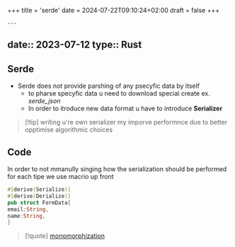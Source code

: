 +++
title = 'serde'
date = 2024-07-22T09:10:24+02:00
draft = false
+++

    ---
date:: 2023-07-12
type:: Rust
---
## Serde 
- Serde does not provide parshing of any psecyfic data by itself 
	- to pharse specyfic data u need to download special create ex. *serde_json* 
	- In order to itroduce new data format u have to introduce **Serializer**
>[!tip] writing u're own serializer 
>my imporve performnce due to better opptimise algorithmic choices  

## Code 
In order to not mmanully singing how the serialization should be performed for each tipe we use macrio up front
```rust
#[derive(Serialize)]
#[derive(Derialize)]
pub struct FormData{
email:String,
name:String,
}
```



>[!quote] [monomorphization](/compilation_porcess/monomorphization.md)